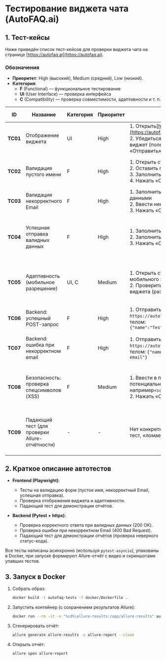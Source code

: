 # Тестирование виджета чата (AutoFAQ.ai)

## 1. Тест-кейсы

Ниже приведён список тест-кейсов для проверки виджета чата на странице [https://autofaq.ai](https://autofaq.ai).

### Обозначения

- **Приоритет**: High (высокий), Medium (средний), Low (низкий).
- **Категория**:
  - **F** (Functional) — функциональное тестирование
  - **UI** (User Interface) — проверка интерфейса
  - **C** (Compatibility) — проверка совместимости, адаптивности и т. п.


| **ID**   | **Название**                                                            | **Категория** | **Приоритет** | **Шаги**                                                                                                                                                                                                                                                           | **Ожидаемый результат**                                                                                                                          |
| -------- | ------------------------------------------------------------------------------- | ---------------------- | ---------------------- | ---------------------------------------------------------------------------------------------------------------------------------------------------------------------------------------------------------------------------------------------------------------------- | ------------------------------------------------------------------------------------------------------------------------------------------------------------------ |
| **TC01** | Отображение виджета                                           | UI                     | High                   | 1. Открыть[https://autofaq.ai](https://autofaq.ai) <br> 2. Убедиться, что на странице виден чат-виджет (поле «Ваше имя», «Email», кнопка «Отправить»)                                       | Виджет чата присутствует на странице, кнопка «Отправить» кликабельна                                   |
| **TC02** | Валидация пустого имени                                    | F                      | High                   | 1. Открыть страницу<br> 2. Оставить поле «Ваше имя» пустым <br> 3. Заполнить корректный Email <br> 4. Нажать «Отправить»                                                                 | Появляется сообщение об ошибке (отсутствие имени)                                                                        |
| **TC03** | Валидация некорректного Email                             | F                      | High                   | 1. Заполнить поле «Ваше имя» валидными данными<br> 2. Ввести некорректный Email (без `@` и т. п.) <br> 3. Нажать «Отправить»                                                            | Появляется сообщение об ошибке (email неверный)                                                                                 |
| **TC04** | Успешная отправка валидных данных                 | F                      | High                   | 1. Заполнить поле «Ваше имя» корректно<br> 2. Заполнить корректный Email <br> 3. Нажать «Отправить»                                                                                                 | Нет ошибки, виджет переходит к следующему шагу / выводит сообщение об успешной отправке   |
| **TC05** | Адаптивность (мобильное разрешение)              | UI, C                  | Medium                 | 1. Открыть страницу в режиме эмуляции мобильного экрана (или задать viewport)<br> 2. Проверить корректность отображения виджета (размер, расположение) | Виджет не обрезается, элементы доступны для нажатия, сохраняется функциональность           |
| **TC06** | Backend: успешный POST-запрос                                     | F                      | High                   | 1. Отправить`POST` на `https://autofaq.ai/api/submit` с JSON телом: `{"name":"Test","email":"test@example.com"}`                                                                                                                                      | Ответ`200 OK`, в теле ответа статус «ok» (или иной признак успеха)                                                     |
| **TC07** | Backend: ошибка при некорректном email                     | F                      | High                   | 1. Отправить`POST` на `https://autofaq.ai/api/submit` с JSON телом: `{"name":"Test","email":"invalid-email"}`                                                                                                                                         | Ответ`400 Bad Request`, в теле ответа присутствует описание ошибки                                                       |
| **TC08** | Безопасность: проверка спецсимволов (XSS)       | F                      | Medium                 | 1. Ввести в поле «Ваше имя» строку с потенциально опасными символами, например`<script>alert(1)</script>` <br> 2. Нажать «Отправить»                                                  | Сервер корректно валидирует / экранирует спецсимволы, XSS-уязвимость не воспроизводится   |
| **TC09** | Падающий тест (для проверки Allure-отчётности) | -                      | -                      | Нет конкретных шагов (искусственный тест, «ломается» специально)                                                                                                                                                | Тест намеренно проваливается, чтобы в Allure отображались скриншоты и видео упавших тестов |

## 2. Краткое описание автотестов

- **Frontend (Playwright)**:

  - Тесты на валидацию форм (пустое имя, некорректный Email, успешная отправка).
  - Проверка отображения виджета и адаптивности.
  - Падающий тест для демонстрации отчётов.
- **Backend (Pytest + httpx)**:

  - Проверка корректного ответа при валидных данных (200 OK).
  - Проверка ошибки при некорректном Email (400 Bad Request).
  - Падающий тест для демонстрации отчётов (проверка неверного статус-кода).

Все тесты написаны асинхронно (используя `pytest-asyncio`), упакованы в Docker, при запуске формируют Allure-отчёт с видео и скриншотами упавших тестов.

## 3. Запуск в Docker

1. Собрать образ:

   ```bash
   docker build -t autofaq-tests -f docker/Dockerfile .
   ```
2. Запустить контейнер (с сохранением результатов Allure):

   ```bash
   docker run --rm -it -v "%cd%\allure-results:/app/allure-results" autofaq-tests
   ```
3. Сгенерировать отчёт:

   ```bash
   allure generate allure-results -o allure-report --clean
   ```
4. Открыть отчёт:

   ```bash
   allure open allure-report
   ```
